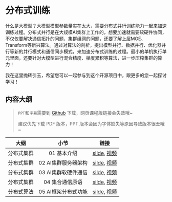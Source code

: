 # 分布式训练

什么是大模型？大模型模型参数量实在太大，需要分布式并行训练能力一起来加速训练过程。分布式并行是在大规模AI集群上工作的，想要加速就需要软硬件协同，不仅仅要解决通信拓扑的问题、集群组网的问题，还要了解上层MOE、Transform等新兴算法。通过对算法的剖析，提出模型并行、数据并行、优化器并行等新的并行模式和通信同步模式，来加速分布式训练的过程。最小的单机执行单元里面，还要针对大模型进行混合精度、梯度累积等算法，进一步压榨集群的算力！

我在这里抛砖引玉，希望您可以一起参与到这个开源项目中，跟更多的您一起探讨学习！

## 内容大纲

> `PPT`和`字幕`需要到 [Github](https://github.com/chenzomi12/DeepLearningSystem) 下载，网页课程版链接会失效哦~
>
> 建议优先下载 PDF 版本，PPT 版本会因为字体缺失等原因导致版本很丑哦~

| 大纲 | 小节 | 链接|
|:--:|:--:|:--:|
| 分布式集群 | 01 基本介绍 | [silde](./01.introduction.pdf), [视频](https://www.bilibili.com/video/BV1ge411L7mi/) |
| 分布式集群 | 02 AI集群服务器架构| [silde](./02.architecture.pdf), [视频](https://www.bilibili.com/video/BV1fg41187rc/) |
| 分布式集群 | 03 AI集群软硬件通信| [silde](./03.communication.pdf), [视频](https://www.bilibili.com/video/BV14P4y1S7u4/)|
| 分布式集群 | 04 集合通信原语 | [silde](./04.primitive.pdf), [视频](https://www.bilibili.com/video/BV1te4y1e7vz/)|
| 分布式算法 | 05 AI框架分布式功能| [silde](./05.system.pdf), [视频](https://www.bilibili.com/video/BV1n8411s7f3/) |

